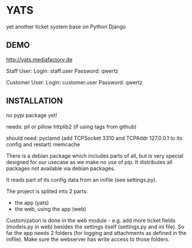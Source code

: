 YATS
====

yet another ticket system base on Python Django

DEMO
-----
http://yats.mediafactory.de

Staff User:
Login: staff.user
Password: qwertz

Customer User:
Login: customer.user
Password: qwertz

INSTALLATION
-----
no pypi package yet!

needs:
pil or pillow
httplib2 (if using tags from github)

should need:
pyclamd (add TCPSocket 3310 and TCPAddr 127.0.0.1 to its config and restart)
memcache

There is a debian package which includes parts of all, but is very special designed for our usecase as we make no use of pip. It distributes all packages not available via debian packages.

It reads part of its config data from an inifile (see settings.py).

The project is splited into 2 parts:
- the app (yats)
- the web, using the app (web)

Customization is done in the web module - e.g. add more ticket fields (models.py in web) besides the settings itself (settings.py and ini file).
So far the app needs 2 folders (for logging and attachments as defined in the inifile). Make sure the webserver has write access to those folders.